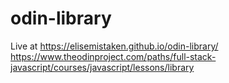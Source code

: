 # odin-library
Live at https://elisemistaken.github.io/odin-library/
https://www.theodinproject.com/paths/full-stack-javascript/courses/javascript/lessons/library